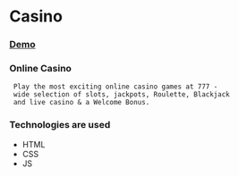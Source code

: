 # Casino

### [Demo](https://yuriimatsiv.github.io/Casino/src/index.html)

###  Online Casino
     Play the most exciting online casino games at 777 -
     wide selection of slots, jackpots, Roulette, Blackjack
     and live casino & a Welcome Bonus.
 

### Technologies are used

- HTML
- CSS
- JS
